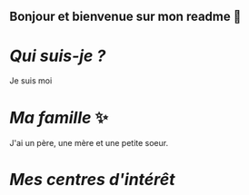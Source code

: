 ## Bonjour et bienvenue sur mon readme 👋
# *Qui suis-je ?*
Je suis moi
# *Ma famille* :sparkles:
J'ai un père, une mère et une petite soeur.     
# *Mes centres d'intérêt*




